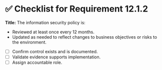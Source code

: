 # ✅ Checklist for Requirement 12.1.2

**Title:** The information security policy is:
- Reviewed at least once every 12 months. 
- Updated as needed to reflect changes to business objectives or risks to the environment.

- [ ] Confirm control exists and is documented.
- [ ] Validate evidence supports implementation.
- [ ] Assign accountable role.
